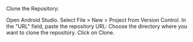 Clone the Repository:

Open Android Studio.
Select File > New > Project from Version Control.
In the "URL" field, paste the repository URL: 
Choose the directory where you want to clone the repository.
Click on Clone.

